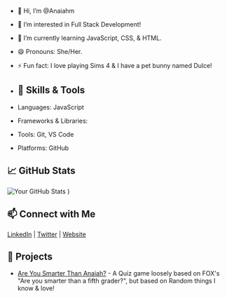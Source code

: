 - 👋 Hi, I’m @Anaiahm
- 👀 I’m interested in Full Stack Development!
- 🌱 I’m currently learning JavaScript, CSS, & HTML.
- 😄 Pronouns: She/Her.
- ⚡ Fun fact: I love playing Sims 4 & I have a pet bunny named Dulce!

- ## 🔧 Skills & Tools

- Languages: JavaScript
- Frameworks & Libraries: 
- Tools: Git, VS Code
- Platforms: GitHub

## 📈 GitHub Stats

![Your GitHub Stats](https://github-readme-stats.vercel.app/api?username=Anaiahm&show_icons=true&theme=radical)
)


## 📫 Connect with Me

[LinkedIn](your-linkedin-url) | [Twitter](your-twitter-url) | [Website](your-website-url)

## 🚀 Projects

- [Are You Smarter Than Anaiah?](link) - A Quiz game loosely based on FOX's "Are you smarter than a fifth grader?", but based on Random things I know & love! 
<!---
Anaiahm/Anaiahm is a ✨ special ✨ repository because its `README.md` (this file) appears on your GitHub profile.
You can click the Preview link to take a look at your changes.
- 💞️ I’m looking to collaborate on ...
- 📫 How to reach me ... 
<!---
